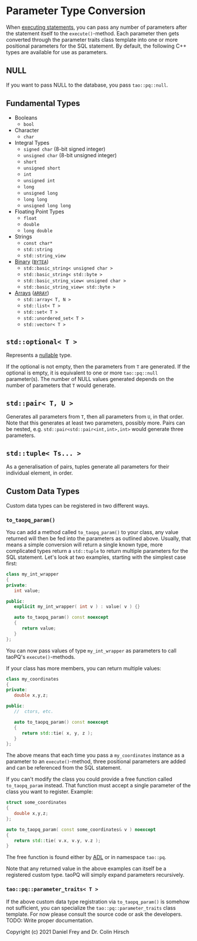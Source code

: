# Parameter Type Conversion

When [executing statements](Statement.md), you can pass any number of parameters after the statement itself to the `execute()`-method.
Each parameter then gets converted through the parameter traits class template into one or more positional parameters for the SQL statement.
By default, the following C++ types are available for use as parameters.

## NULL

If you want to pass NULL to the database, you pass `tao::pq::null`.

## Fundamental Types

* Booleans
  * `bool`
* Character
  * `char`
* Integral Types
  * `signed char` (8-bit signed integer)
  * `unsigned char` (8-bit unsigned integer)
  * `short`
  * `unsigned short`
  * `int`
  * `unsigned int`
  * `long`
  * `unsigned long`
  * `long long`
  * `unsigned long long`
* Floating Point Types
  * `float`
  * `double`
  * `long double`
* Strings
  * `const char*`
  * `std::string`
  * `std::string_view`
* [Binary](Binary-Data.md) ([`BYTEA`](https://www.postgresql.org/docs/current/datatype-binary.html))
  * `std::basic_string< unsigned char >`
  * `std::basic_string< std::byte >`
  * `std::basic_string_view< unsigned char >`
  * `std::basic_string_view< std::byte >`
* [Arrays](Arrays.md) ([`ARRAY`](https://www.postgresql.org/docs/current/arrays.html))
  * `std::array< T, N >`
  * `std::list< T >`
  * `std::set< T >`
  * `std::unordered_set< T >`
  * `std::vector< T >`

## `std::optional< T >`

Represents a [nullable](https://en.wikipedia.org/wiki/Nullable_type) type.

If the optional is not empty, then the parameters from `T` are generated.
If the optional is empty, it is equivalent to one or more `tao::pq::null` parameter(s).
The number of NULL values generated depends on the number of parameters that `T` would generate.

## `std::pair< T, U >`

Generates all parameters from `T`, then all parameters from `U`, in that order.
Note that this generates at least two parameters, possibly more.
Pairs can be nested, e.g. `std::pair<std::pair<int,int>,int>` would generate three parameters.

## `std::tuple< Ts... >`

As a generalisation of pairs, tuples generate all parameters for their individual element, in order.

## Custom Data Types

Custom data types can be registered in two different ways.

### `to_taopq_param()`

You can add a method called `to_taopq_param()` to your class, any value returned will then be fed into the parameters as outlined above.
Usually, that means a simple conversion will return a single known type, more complicated types return a `std::tuple` to return multiple parameters for the SQL statement.
Let's look at two examples, starting with the simplest case first:

```c++
class my_int_wrapper
{
private:
   int value;

public:
   explicit my_int_wrapper( int v ) : value( v ) {}

   auto to_taopq_param() const noexcept
   {
      return value;
   }
};
```

You can now pass values of type `my_int_wrapper` as parameters to call taoPQ's `execute()`-methods.

If your class has more members, you can return multiple values:

```c++
class my_coordinates
{
private:
   double x,y,z;

public:
   //  ctors, etc.

   auto to_taopq_param() const noexcept
   {
      return std::tie( x, y, z );
   }
};
```

The above means that each time you pass a `my_coordinates` instance as a parameter to an `execute()`-method, three positional parameters are added and can be referenced from the SQL statement.

If you can't modify the class you could provide a free function called `to_taopq_param` instead.
That function must accept a single parameter of the class you want to register.
Example:

```c++
struct some_coordinates
{
   double x,y,z;
};

auto to_taopq_param( const some_coordinates& v ) noexcept
{
   return std::tie( v.x, v.y, v.z );
}
```

The free function is found either by [ADL](https://en.cppreference.com/w/cpp/language/adl) or in namespace `tao::pq`.

Note that any returned value in the above examples can itself be a registered custom type.
taoPQ will simply expand parameters recursively.

### `tao::pq::parameter_traits< T >`

If the above custom data type registration via `to_taopq_param()` is somehow not sufficient, you can specialize the `tao::pq::parameter_traits` class template.
For now please consult the source code or ask the developers.
TODO: Write proper documentation.

Copyright (c) 2021 Daniel Frey and Dr. Colin Hirsch

